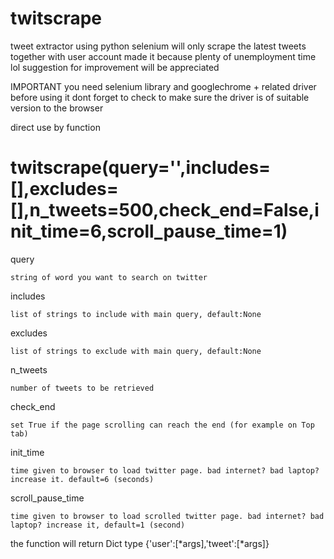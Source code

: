 # twitscrape
tweet extractor using python selenium
will only scrape the latest tweets together with user account
made it because plenty of unemployment time lol
suggestion for improvement will be appreciated

IMPORTANT
you need selenium library and googlechrome + related driver before using it
dont forget to check to make sure the driver is of suitable version to the browser

direct use by function 
# twitscrape(query='',includes=[],excludes=[],n_tweets=500,check_end=False,init_time=6,scroll_pause_time=1)

  query
  
    string of word you want to search on twitter

  includes
  
    list of strings to include with main query, default:None

  excludes
  
    list of strings to exclude with main query, default:None

  n_tweets
  
    number of tweets to be retrieved 

  check_end
  
    set True if the page scrolling can reach the end (for example on Top tab)

  init_time
  
    time given to browser to load twitter page. bad internet? bad laptop? increase it. default=6 (seconds)

  scroll_pause_time
  
    time given to browser to load scrolled twitter page. bad internet? bad laptop? increase it, default=1 (second)

the function will return Dict type {'user':[*args],'tweet':[*args]}
